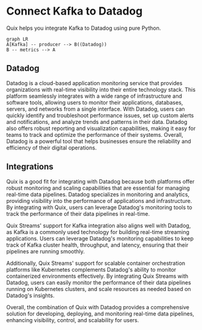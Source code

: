 # Connect Kafka to Datadog

Quix helps you integrate Kafka to Datadog using pure Python.

```mermaid
graph LR
A[Kafka] -- producer --> B((Datadog))
B -- metrics --> A
```

## Datadog

Datadog is a cloud-based application monitoring service that provides organizations with real-time visibility into their entire technology stack. This platform seamlessly integrates with a wide range of infrastructure and software tools, allowing users to monitor their applications, databases, servers, and networks from a single interface. With Datadog, users can quickly identify and troubleshoot performance issues, set up custom alerts and notifications, and analyze trends and patterns in their data. Datadog also offers robust reporting and visualization capabilities, making it easy for teams to track and optimize the performance of their systems. Overall, Datadog is a powerful tool that helps businesses ensure the reliability and efficiency of their digital operations.

## Integrations

Quix is a good fit for integrating with Datadog because both platforms offer robust monitoring and scaling capabilities that are essential for managing real-time data pipelines. Datadog specializes in monitoring and analytics, providing visibility into the performance of applications and infrastructure. By integrating with Quix, users can leverage Datadog's monitoring tools to track the performance of their data pipelines in real-time.

Quix Streams' support for Kafka integration also aligns well with Datadog, as Kafka is a commonly used technology for building real-time streaming applications. Users can leverage Datadog's monitoring capabilities to keep track of Kafka cluster health, throughput, and latency, ensuring that their pipelines are running smoothly.

Additionally, Quix Streams' support for scalable container orchestration platforms like Kubernetes complements Datadog's ability to monitor containerized environments effectively. By integrating Quix Streams with Datadog, users can easily monitor the performance of their data pipelines running on Kubernetes clusters, and scale resources as needed based on Datadog's insights.

Overall, the combination of Quix with Datadog provides a comprehensive solution for developing, deploying, and monitoring real-time data pipelines, enhancing visibility, control, and scalability for users.

